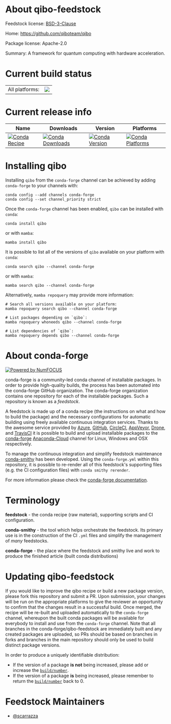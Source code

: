 About qibo-feedstock
====================

Feedstock license: [BSD-3-Clause](https://github.com/conda-forge/qibo-feedstock/blob/main/LICENSE.txt)

Home: https://github.com/qiboteam/qibo

Package license: Apache-2.0

Summary: A framework for quantum computing with hardware acceleration.

Current build status
====================


<table><tr><td>All platforms:</td>
    <td>
      <a href="https://dev.azure.com/conda-forge/feedstock-builds/_build/latest?definitionId=14110&branchName=main">
        <img src="https://dev.azure.com/conda-forge/feedstock-builds/_apis/build/status/qibo-feedstock?branchName=main">
      </a>
    </td>
  </tr>
</table>

Current release info
====================

| Name | Downloads | Version | Platforms |
| --- | --- | --- | --- |
| [![Conda Recipe](https://img.shields.io/badge/recipe-qibo-green.svg)](https://anaconda.org/conda-forge/qibo) | [![Conda Downloads](https://img.shields.io/conda/dn/conda-forge/qibo.svg)](https://anaconda.org/conda-forge/qibo) | [![Conda Version](https://img.shields.io/conda/vn/conda-forge/qibo.svg)](https://anaconda.org/conda-forge/qibo) | [![Conda Platforms](https://img.shields.io/conda/pn/conda-forge/qibo.svg)](https://anaconda.org/conda-forge/qibo) |

Installing qibo
===============

Installing `qibo` from the `conda-forge` channel can be achieved by adding `conda-forge` to your channels with:

```
conda config --add channels conda-forge
conda config --set channel_priority strict
```

Once the `conda-forge` channel has been enabled, `qibo` can be installed with `conda`:

```
conda install qibo
```

or with `mamba`:

```
mamba install qibo
```

It is possible to list all of the versions of `qibo` available on your platform with `conda`:

```
conda search qibo --channel conda-forge
```

or with `mamba`:

```
mamba search qibo --channel conda-forge
```

Alternatively, `mamba repoquery` may provide more information:

```
# Search all versions available on your platform:
mamba repoquery search qibo --channel conda-forge

# List packages depending on `qibo`:
mamba repoquery whoneeds qibo --channel conda-forge

# List dependencies of `qibo`:
mamba repoquery depends qibo --channel conda-forge
```


About conda-forge
=================

[![Powered by
NumFOCUS](https://img.shields.io/badge/powered%20by-NumFOCUS-orange.svg?style=flat&colorA=E1523D&colorB=007D8A)](https://numfocus.org)

conda-forge is a community-led conda channel of installable packages.
In order to provide high-quality builds, the process has been automated into the
conda-forge GitHub organization. The conda-forge organization contains one repository
for each of the installable packages. Such a repository is known as a *feedstock*.

A feedstock is made up of a conda recipe (the instructions on what and how to build
the package) and the necessary configurations for automatic building using freely
available continuous integration services. Thanks to the awesome service provided by
[Azure](https://azure.microsoft.com/en-us/services/devops/), [GitHub](https://github.com/),
[CircleCI](https://circleci.com/), [AppVeyor](https://www.appveyor.com/),
[Drone](https://cloud.drone.io/welcome), and [TravisCI](https://travis-ci.com/)
it is possible to build and upload installable packages to the
[conda-forge](https://anaconda.org/conda-forge) [Anaconda-Cloud](https://anaconda.org/)
channel for Linux, Windows and OSX respectively.

To manage the continuous integration and simplify feedstock maintenance
[conda-smithy](https://github.com/conda-forge/conda-smithy) has been developed.
Using the ``conda-forge.yml`` within this repository, it is possible to re-render all of
this feedstock's supporting files (e.g. the CI configuration files) with ``conda smithy rerender``.

For more information please check the [conda-forge documentation](https://conda-forge.org/docs/).

Terminology
===========

**feedstock** - the conda recipe (raw material), supporting scripts and CI configuration.

**conda-smithy** - the tool which helps orchestrate the feedstock.
                   Its primary use is in the construction of the CI ``.yml`` files
                   and simplify the management of *many* feedstocks.

**conda-forge** - the place where the feedstock and smithy live and work to
                  produce the finished article (built conda distributions)


Updating qibo-feedstock
=======================

If you would like to improve the qibo recipe or build a new
package version, please fork this repository and submit a PR. Upon submission,
your changes will be run on the appropriate platforms to give the reviewer an
opportunity to confirm that the changes result in a successful build. Once
merged, the recipe will be re-built and uploaded automatically to the
`conda-forge` channel, whereupon the built conda packages will be available for
everybody to install and use from the `conda-forge` channel.
Note that all branches in the conda-forge/qibo-feedstock are
immediately built and any created packages are uploaded, so PRs should be based
on branches in forks and branches in the main repository should only be used to
build distinct package versions.

In order to produce a uniquely identifiable distribution:
 * If the version of a package **is not** being increased, please add or increase
   the [``build/number``](https://docs.conda.io/projects/conda-build/en/latest/resources/define-metadata.html#build-number-and-string).
 * If the version of a package **is** being increased, please remember to return
   the [``build/number``](https://docs.conda.io/projects/conda-build/en/latest/resources/define-metadata.html#build-number-and-string)
   back to 0.

Feedstock Maintainers
=====================

* [@scarrazza](https://github.com/scarrazza/)


